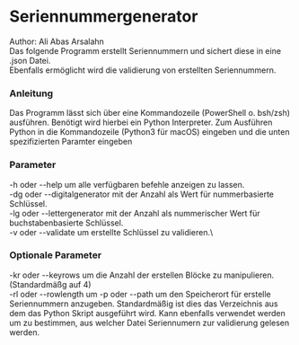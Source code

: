 # Seriennummergenerator
Author: Ali Abas Arsalahn\
Das folgende Programm erstellt Seriennummern und sichert diese in eine .json Datei.\
Ebenfalls ermöglicht wird die validierung von erstellten Seriennummern.

### Anleitung
Das Programm lässt sich über eine Kommandozeile (PowerShell o. bsh/zsh) ausführen. 
Benötigt wird hierbei ein Python Interpreter. Zum Ausführen Python in die Kommandozeile (Python3 für macOS) eingeben und die unten spezifizierten Paramter eingeben

### Parameter
-h oder --help um alle verfügbaren befehle anzeigen zu lassen.\
-dg oder --digitalgenerator mit der Anzahl als Wert für nummerbasierte Schlüssel.\
-lg oder --lettergenerator mit der Anzahl als nummerischer Wert für buchstabenbasierte Schlüssel.\
-v oder --validate um erstellte Schlüssel zu validieren.\

### Optionale Parameter
-kr oder --keyrows um die Anzahl der erstellen Blöcke zu manipulieren. (Standardmäßg auf 4)\
-rl oder --rowlength um
-p oder --path um den Speicherort für erstelle Seriennummern anzugeben. Standardmäßig ist dies das Verzeichnis aus dem das Python Skript ausgeführt wird.
Kann ebenfalls verwendet werden um zu bestimmen, aus welcher Datei Seriennumern zur validierung gelesen werden.
